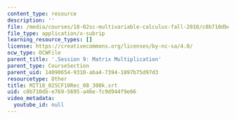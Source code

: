 ```yaml
---
content_type: resource
description: ''
file: /media/courses/18-02sc-multivariable-calculus-fall-2010/c0b710dbe7695695a46efc9d944f9e66_MIT18_02SCF10Rec_08_300k.vtt
file_type: application/x-subrip
learning_resource_types: []
license: https://creativecommons.org/licenses/by-nc-sa/4.0/
ocw_type: OCWFile
parent_title: '.Session 9: Matrix Multiplication'
parent_type: CourseSection
parent_uid: 14090654-9310-aba4-7394-1897b75d97d3
resourcetype: Other
title: MIT18_02SCF10Rec_08_300k.srt
uid: c0b710db-e769-5695-a46e-fc9d944f9e66
video_metadata:
  youtube_id: null
---
```

